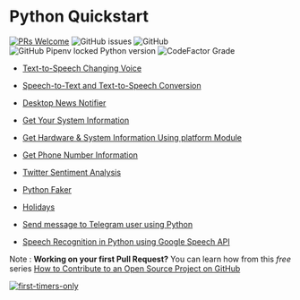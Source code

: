 # Python Quickstart

[![PRs Welcome](https://img.shields.io/badge/PRs-welcome-brightgreen.svg?style=flat-square)](http://makeapullrequest.com) ![GitHub issues](https://img.shields.io/github/issues/shortthirdman/python-quickstart)  ![GitHub](https://img.shields.io/github/license/shortthirdman/python-quickstart)  ![GitHub Pipenv locked Python version](https://img.shields.io/github/pipenv/locked/python-version/shortthirdman/python-quickstart)  ![CodeFactor Grade](https://img.shields.io/codefactor/grade/github/shortthirdman/python-quickstart/master)

* [Text-to-Speech Changing Voice](https://www.geeksforgeeks.org/text-to-speech-changing-voice-in-python/)

* [Speech-to-Text and Text-to-Speech Conversion](https://www.geeksforgeeks.org/python-convert-speech-to-text-and-text-to-speech/)

* [Desktop News Notifier](https://www.geeksforgeeks.org/python-desktop-news-notifier-in-20-lines/)

* [Get Your System Information](https://www.geeksforgeeks.org/get-your-system-information-using-python-script/)

* [Get Hardware & System Information Using platform Module](https://www.geeksforgeeks.org/python-get-hardware-and-system-information-using-platform-module/)

* [Get Phone Number Information](https://www.geeksforgeeks.org/get-phone-number-information-using-python/)

* [Twitter Sentiment Analysis](https://realpython.com/twitter-sentiment-python-docker-elasticsearch-kibana/)

* [Python Faker](https://www.geeksforgeeks.org/python-faker-library)

* [Holidays](https://geeksforgeeks.org/python-holidays-library/)

* [Send message to Telegram user using Python](https://www.geeksforgeeks.org/send-message-to-telegram-user-using-python/)

* [Speech Recognition in Python using Google Speech API](https://www.geeksforgeeks.org/speech-recognition-in-python-using-google-speech-api/)

Note : **Working on your first Pull Request?** You can learn how from this *free* series [How to Contribute to an Open Source Project on GitHub](https://kcd.im/pull-request)

[![first-timers-only](https://img.shields.io/badge/first--timers--only-friendly-blue.svg?style=flat-square)](https://www.firsttimersonly.com/)
